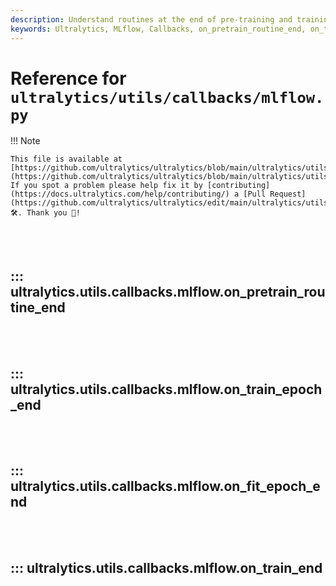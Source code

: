 ```yaml
---
description: Understand routines at the end of pre-training and training in Ultralytics. Elevate your MLflow callbacks expertise.
keywords: Ultralytics, MLflow, Callbacks, on_pretrain_routine_end, on_train_end, Machine Learning, Training
---
```


# Reference for `ultralytics/utils/callbacks/mlflow.py`

!!! Note

    This file is available at [https://github.com/ultralytics/ultralytics/blob/main/ultralytics/utils/callbacks/mlflow.py](https://github.com/ultralytics/ultralytics/blob/main/ultralytics/utils/callbacks/mlflow.py). If you spot a problem please help fix it by [contributing](https://docs.ultralytics.com/help/contributing/) a [Pull Request](https://github.com/ultralytics/ultralytics/edit/main/ultralytics/utils/callbacks/mlflow.py) 🛠️. Thank you 🙏!

<br><br>

## ::: ultralytics.utils.callbacks.mlflow.on_pretrain_routine_end

<br><br>

## ::: ultralytics.utils.callbacks.mlflow.on_train_epoch_end

<br><br>

## ::: ultralytics.utils.callbacks.mlflow.on_fit_epoch_end

<br><br>

## ::: ultralytics.utils.callbacks.mlflow.on_train_end

<br><br>
